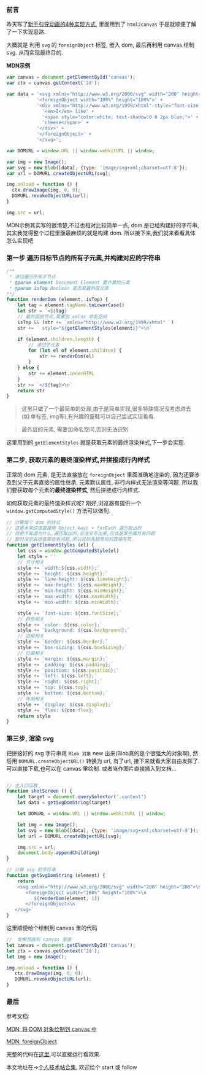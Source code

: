 ### 前言
昨天写了[新手引导动画的4种实现方式](https://github.com/noahlam/articles/blob/master/%E6%96%B0%E6%89%8B%E5%BC%95%E5%AF%BC%E5%8A%A8%E7%94%BB%E7%9A%844%E7%A7%8D%E5%AE%9E%E7%8E%B0%E6%96%B9%E5%BC%8F.md),
里面用到了 `html2canvas` 于是就顺便了解了一下实现思路.

大概就是 利用 `svg` 的 `foreignObject` 标签, 嵌入 dom, 最后再利用 canvas 绘制 svg. 从而实现最终目的.

**MDN示例**

```JavaScript
var canvas = document.getElementById('canvas');
var ctx = canvas.getContext('2d');

var data = '<svg xmlns="http://www.w3.org/2000/svg" width="200" height="200">' +
           '<foreignObject width="100%" height="100%">' +
           '<div xmlns="http://www.w3.org/1999/xhtml" style="font-size:40px">' +
             '<em>I</em> like' +
             '<span style="color:white; text-shadow:0 0 2px blue;">' +
             'cheese</span>' +
           '</div>' +
           '</foreignObject>' +
           '</svg>';

var DOMURL = window.URL || window.webkitURL || window;

var img = new Image();
var svg = new Blob([data], {type: 'image/svg+xml;charset=utf-8'});
var url = DOMURL.createObjectURL(svg);

img.onload = function () {
  ctx.drawImage(img, 0, 0);
  DOMURL.revokeObjectURL(url);
}

img.src = url;
```

MDN示例其实写的很清楚,不过也相对比较简单一点, dom 是已经构建好的字符串, 其实我觉得整个过程里面最麻烦的就是构建 dom. 所以接下来,我们就来看看具体怎么实现吧


### 第一步 遍历目标节点的所有子元素,并构建对应的字符串

```JavaScript
/**
 * 递归遍历所有子节点
 * @param element Document Element 要计算的元素
 * @param isTop Boolean 是否是最外层元素
**/
function renderDom (element, isTop) {
	let tag = element.tagName.toLowerCase()
	let str = `<${tag} `
    // 最外层的节点,需要加 xmlns 命名空间
	isTop && (str += `xmlns="http://www.w3.org/1999/xhtml" `)
	str += ` style="${getElementStyles(element)}">\n`

	if (element.children.length) {
	    // 递归子元素
		for (let el of element.children) {
			str += renderDom(el)
		}
	} else {
		str += element.innerHTML
	}
	str += `</${tag}>\n`
	return str
}
```

> 这里只做了一个最简单的处理,由于是简单实现,很多特殊情况没考虑进去(如:单标签, img等),有兴趣的童鞋可以自己尝试实现看看.

> 最外层的元素, 需要加命名空间,否则无法识别

这里用到的 `getElementStyles` 就是获取元素的最终渲染样式,下一步会实现.

### 第二步, 获取元素的最终渲染样式,并拼接成行内样式

正常的 dom 元素, 是无法直接放在 `foreignObject` 里面准确地渲染的, 因为还要涉及到父子元素直接的属性继承, 元素默认属性, 非行内样式无法渲染等问题.
所以我们要获取每个元素的**最终渲染样式**, 然后拼接成行内样式.

如何获取元素的最终渲染样式呢? 刚好,浏览器有提供一个 `window.getComputedStyle()` 方法可以做到.


```JavaScript
// 计算每个 dom 的样式
// 这里本来应该直接用 Object.keys + forEach 遍历取出的
// 但是不知道为什么,遍历取出的,会渲染不出来,应该是某些属性有问题
// 暂时没空去排查那些有问题,所以目前先把常用的直接写死.
function getElementStyles (el) {
	let css = window.getComputedStyle(el)
	let style = ''
	// 尺寸相关
	style += `width:${css.width};`
	style += `height: ${css.height};`
	style += `line-height: ${css.lineHeight};`
	style += `max-height: ${css.maxHeight};`
	style += `min-height: ${css.minHeight};`
	style += `max-width: ${css.maxWidth};`
	style += `min-width: ${css.minWidth};`

	style += `font-size: ${css.fontSize};`
	// 颜色相关
	style += `color: ${css.color};`
	style += `background: ${css.background};`
	// 边框相关
	style += `border: ${css.border};`
	style += `box-sizing: ${css.boxSizing};`
	// 位置相关
	style += `margin: ${css.margin};`
	style += `padding: ${css.padding};`
	style += `position: ${css.position};`
	style += `left: ${css.left};`
	style += `right: ${css.right};`
	style += `top: ${css.top};`
	style += `bottom: ${css.bottom};`
	// 布局相关
	style += `display: ${css.display};`
	style += `flex: ${css.flex};`
	return style
}
```

### 第三步, 渲染 svg

把拼接好的 svg 字符串用 `Blob 对象` new 出来(Blob真的是个很强大的对象啊), 然后用 `DOMURL.createObjectURL()` 转换为 url,
有了url, 接下来就看大家自由发挥了. 可以直接下载,也可以在 canvas 里绘制. 或者当作图片直接插入到文档...

```JavaScript

// 主入口函数
function shotScreen () {
    let target = document.querySelector('.content')
    let data = getSvgDomString(target)

    let DOMURL = window.URL || window.webkitURL || window;

    let img = new Image();
    let svg = new Blob([data], {type: 'image/svg+xml;charset=utf-8'});
    let url = DOMURL.createObjectURL(svg);

    img.src = url;
    document.body.appendChild(img)
}

// 计算 svg 的字符串
function getSvgDomString (element) {
	return `
    <svg xmlns="http://www.w3.org/2000/svg" width="200" height="200">\n
       <foreignObject width="100%" height="100%">\n
          ${renderDom(element, 1)}
       </foreignObject>\n
   </svg>`
}

```

这里顺便给个绘制到 canvas 里的代码

```JavaScript
//  如果想画到 canvas 里面
let canvas = document.getElementById('canvas');
let ctx = canvas.getContext('2d');
let img = new Image();

img.onload = function () {
   ctx.drawImage(img, 0, 0);
   DOMURL.revokeObjectURL(url);
}
```


### 最后

参考文档:

[MDN: 将 DOM 对象绘制到 canvas 中](https://developer.mozilla.org/zh-CN/docs/Web/API/Canvas_API/Drawing_DOM_objects_into_a_canvas)

[MDN: foreignObject](https://developer.mozilla.org/zh-CN/docs/Web/SVG/Element/foreignObject)

完整的代码在[这里](https://github.com/noahlam/practice-truth/tree/master/html2canvas),可以直接运行看效果.

本文地址在->[个人技术帖合集](https://github.com/noahlam/articles), 欢迎给个 start 或 follow

